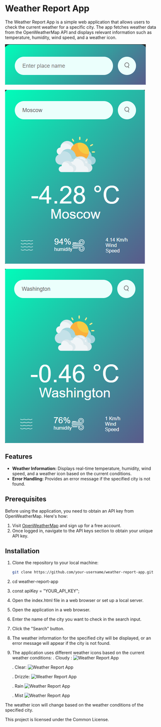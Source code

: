 # Weather Report App

The Weather Report App is a simple web application that allows users to check the current weather for a specific city. The app fetches weather data from the OpenWeatherMap API and displays relevant information such as temperature, humidity, wind speed, and a weather icon.

![Weather Report App](Metheo/int.png)


![Weather Report Moscow](Metheo/res-mosc.png)



![Weather Report Washington](Metheo/res-wash.png)

## Features

- **Weather Information:** Displays real-time temperature, humidity, wind speed, and a weather icon based on the current conditions.
- **Error Handling:** Provides an error message if the specified city is not found.

## Prerequisites

Before using the application, you need to obtain an API key from OpenWeatherMap. Here's how:

1. Visit [OpenWeatherMap](https://openweathermap.org/) and sign up for a free account.
2. Once logged in, navigate to the API keys section to obtain your unique API key.

## Installation

1. Clone the repository to your local machine:

   ```bash
   git clone https://github.com/your-username/weather-report-app.git

2. cd weather-report-app

3. const apiKey = "YOUR_API_KEY";

4. Open the index.html file in a web browser or set up a local server.

5. Open the application in a web browser.
   
6. Enter the name of the city you want to check in the search input.
   
7. Click the "Search" button.
    
8. The weather information for the specified city will be displayed, or an error message will appear if the city is not found.
    
9. The application uses different weather icons based on the current weather conditions:
   . Cloudy :
     ![Weather Report App](Metheo/images/clouds.png)
   
   . Clear:
   ![Weather Report App](Metheo/images/clear.png)
   
   . Drizzle:
   ![Weather Report App](Metheo/images/drizzle.png)
   
   . Rain
   ![Weather Report App](Metheo/images/rain.png)
   
   . Mist
   ![Weather Report App](Metheo/images/mist.png)
   
The weather icon will change based on the weather conditions of the specified city.

This project is licensed under the Common License.


   


 
  

